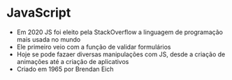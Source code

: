 # JavaScript
- Em 2020 JS foi eleito pela StackOverflow a linguagem de programação mais usada no mundo
- Ele primeiro veio com a função de validar formulários
- Hoje se pode fazaer diversas manipulações com JS, desde a criação de animações até a criação de aplicativos
- Criado em 1965 por Brendan Eich